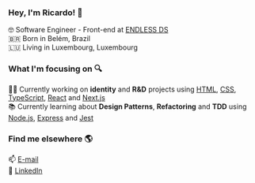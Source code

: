 ### Hey, I'm Ricardo! 👋

🤓 Software Engineer - Front-end at [ENDLESS DS](https://endlessds.com/) <br>
🇧🇷 Born in Belém, Brazil <br>
🇱🇺 Living in Luxembourg, Luxembourg <br>

### What I'm focusing on 🔍

👨‍💻 Currently working on <strong>identity</strong> and <strong>R&D</strong> projects using [HTML](https://developer.mozilla.org/en-US/docs/Web/HTML), [CSS](https://developer.mozilla.org/en-US/docs/Web/CSS), [TypeScript](https://www.typescriptlang.org), [React](https://reactjs.org) and [Next.js](https://nextjs.org) <br>
📚 Currently learning about <strong>Design Patterns</strong>, <strong>Refactoring</strong> and <strong>TDD</strong> using [Node.js](https://nodejs.org), [Express](https://expressjs.com) and [Jest](https://jestjs.io) <br>

### Find me elsewhere 🌎

📫 [E-mail](mailto:rbarrosmiguez@gmail.com) <br>
💼 [LinkedIn](https://www.linkedin.com/in/rbarrosmiguez) <br>
